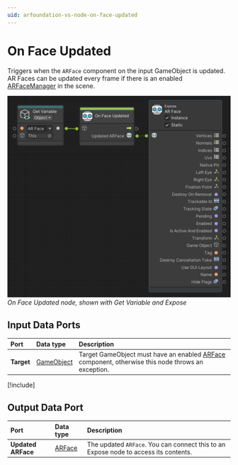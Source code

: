 ```yaml
---
uid: arfoundation-vs-node-on-face-updated
---
```

# On Face Updated

Triggers when the `ARFace` component on the input GameObject is updated. AR Faces can be updated every frame if there is an enabled [ARFaceManager](xref:UnityEngine.XR.ARFoundation.ARFaceManager) in the scene.

![On Face Updated](../../images/visual-scripting/vs-on-face-updated.png)<br/>*On Face Updated node, shown with Get Variable and Expose*

## Input Data Ports

| Port | Data type | Description |
| :--- | :-------- | :---------- |
| **Target** | [GameObject](xref:UnityEngine.GameObject) | Target GameObject must have an enabled [ARFace](xref:UnityEngine.XR.ARFoundation.ARFace) component, otherwise this node throws an exception. |

[!include[](snippets/get-variable-tip.md)]

## Output Data Port

| Port | Data type | Description |
| :--- | :-------- | :---------- |
| **Updated ARFace** | [ARFace](xref:UnityEngine.XR.ARFoundation.ARFace) | The updated `ARFace`. You can connect this to an Expose node to access its contents. |
